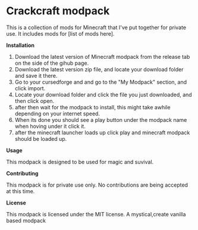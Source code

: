 # Crackcraft modpack

This is a collection of mods for Minecraft that I've put together for private use. It includes mods for [list of mods here].

**Installation**

1. Download the latest version of Minecraft modpack from the release tab on the side of the gihub page.
2. Download the latest version zip file, and locate your download folder and save it there.
3. Go to your cursedforge and and go to the "My Modpack" section, and click import.
4. Locate your download folder and click the file you just downloaded, and then click open.
5. after then wait for the modpack to install, this might take awhile depending on your internet speed.
6. When its done you should see a play button under the modpack name when hoving under it click it.
7. after the minecraft launcher loads up click play and minecraft modpack should be loaded up.

**Usage**

This modpack is designed to be used for magic and suvival.

**Contributing**

This modpack is for private use only. No contributions are being accepted at this time.

**License**

This modpack is licensed under the MIT license. A mystical,create vanilla based modpack



